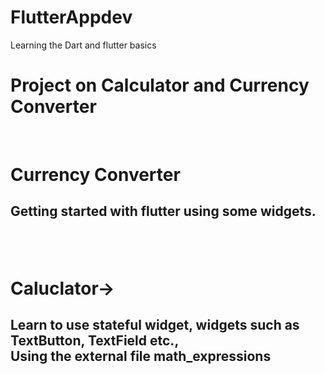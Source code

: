 # FlutterAppdev
Learning the Dart and flutter basics
# Project on Calculator and Currency Converter
<br>

# Currency Converter
<h2>
  Getting started with flutter using some widgets.
<h2>
  <br>

# Caluclator-> 
<h2>
  Learn to use stateful widget, widgets such as TextButton, TextField etc., 
  <br>
  Using the external file math_expressions
<h2>

